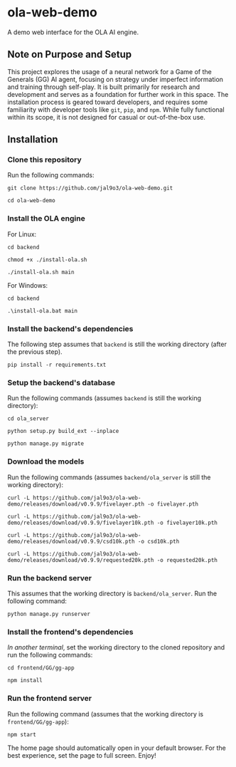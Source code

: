 # ola-web-demo

A demo web interface for the OLA AI engine.

## Note on Purpose and Setup

This project explores the usage of a neural network for a Game of the Generals (GG) AI agent, focusing on strategy under imperfect information and training through self-play. It is built primarily for research and development and serves as a foundation for further work in this space. The installation process is geared toward developers, and requires some familiarity with developer tools like `git`, `pip`, and `npm`. While fully functional within its scope, it is not designed for casual or out-of-the-box use.

## Installation

### Clone this repository
Run the following commands:
```
git clone https://github.com/jal9o3/ola-web-demo.git

cd ola-web-demo
```

### Install the OLA engine

For Linux:

```
cd backend

chmod +x ./install-ola.sh

./install-ola.sh main
```

For Windows:

```
cd backend

.\install-ola.bat main
```

### Install the backend's dependencies
The following step assumes that `backend` is still the working directory (after
the previous step).

```
pip install -r requirements.txt
```

### Setup the backend's database
Run the following commands (assumes `backend` is still the working directory):
```
cd ola_server

python setup.py build_ext --inplace

python manage.py migrate
```

### Download the models
Run the following commands (assumes `backend/ola_server` is still the working directory):
```
curl -L https://github.com/jal9o3/ola-web-demo/releases/download/v0.9.9/fivelayer.pth -o fivelayer.pth

curl -L https://github.com/jal9o3/ola-web-demo/releases/download/v0.9.9/fivelayer10k.pth -o fivelayer10k.pth

curl -L https://github.com/jal9o3/ola-web-demo/releases/download/v0.9.9/csd10k.pth -o csd10k.pth

curl -L https://github.com/jal9o3/ola-web-demo/releases/download/v0.9.9/requested20k.pth -o requested20k.pth
```

### Run the backend server
This assumes that the working directory is `backend/ola_server`. Run the
following command:

```
python manage.py runserver
```

### Install the frontend's dependencies
_In another terminal_, set the working directory to the cloned repository and run 
the following commands:
```
cd frontend/GG/gg-app

npm install
```

### Run the frontend server
Run the following command (assumes that the working directory is 
`frontend/GG/gg-app`):

```
npm start
```
The home page should automatically open in your default browser. For the best
experience, set the page to full screen. Enjoy!
